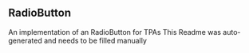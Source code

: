 ## RadioButton
An implementation of an RadioButton for TPAs
This Readme was auto-generated and needs to be filled manually


